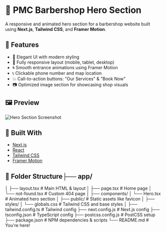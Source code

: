 # 💈 PMC Barbershop Hero Section

A responsive and animated hero section for a barbershop website built using **Next.js**, **Tailwind CSS**, and **Framer Motion**.

## 🚀 Features

- 💅 Elegant UI with modern styling
- 🎯 Fully responsive layout (mobile, tablet, desktop)
- 🌀 Smooth entrance animations using Framer Motion
- 📞 Clickable phone number and map location
- 💥 Call-to-action buttons: "Our Services" & "Book Now"
- 📷 Optimized image section for showcasing shop visuals

## 🖼️ Preview

![Hero Section Screenshot](https://github.com/user-attachments/assets/328bbe9a-7b9e-433b-b163-a52d9fc71875)




## 🧰 Built With

- [Next.js](https://nextjs.org/)
- [React](https://reactjs.org/)
- [Tailwind CSS](https://tailwindcss.com/)
- [Framer Motion](https://www.framer.com/motion/)

## 📁 Folder Structure├── app/
│ ├── layout.tsx # Main HTML & layout
│ ├── page.tsx # Home page
│ └── not-found.tsx # Custom 404 page
│
├── components/
│ └── Hero.tsx # Animated hero section
│
├── public/ # Static assets like favicon
│
├── styles/
│ └── globals.css # Tailwind CSS and base styles
│
├── tailwind.config.ts # Tailwind config
├── next.config.js # Next.js config
├── tsconfig.json # TypeScript config
├── postcss.config.js # PostCSS setup
├── package.json # NPM dependencies & scripts
└── README.md # You're here!

